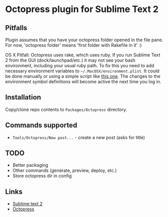# Octopress plugin for Sublime Text 2

## Pitfalls

Plugin assumes that you have your octopress folder opened in the file pane. For now, 'octopress folder' means 'first folder with Rakefile in it' :) 

OS X Pitfall: Octopress uses rake, which uses ruby. If you run Sublime Text 2 from the GUI (dock/launchpad/etc.) it may not see your bash environment, including your usual ruby path. To fix this you need to add necessary environment variables to `~/.MacOSX/environment.plist`. It could be done manually or using a simple script like [this one](http://hints.macworld.com/article.php?story=20040715133738459). The changes to the environment symbol definitions will become active the next time you log in.

## Installation 

Copy/clone repo contents to `Packages/Octopress` directory.

## Commands supported

- `Tools/Octopress/New post...` - create a new post (asks for title)

## TODO

- Better packaging
- Other commands (generate, preview, deploy, etc.)
- Store octopress dir in config

## Links

- [Sublime text 2](http://www.sublimetext.com/2)
- [Octopress](http://octopress.org/)